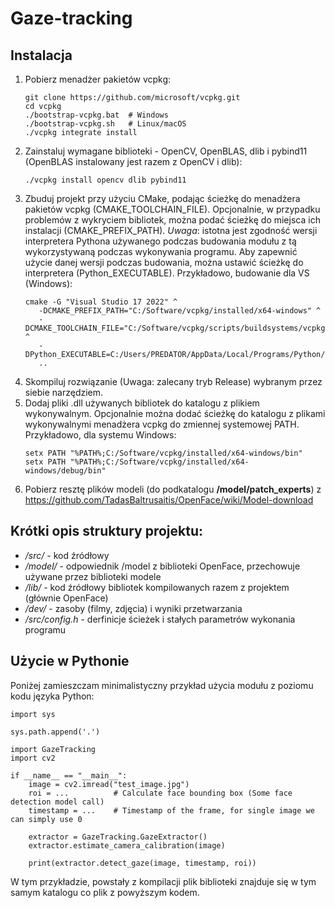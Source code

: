 # Gaze-tracking

## Instalacja
1. Pobierz menadżer pakietów vcpkg:
   ```
   git clone https://github.com/microsoft/vcpkg.git
   cd vcpkg
   ./bootstrap-vcpkg.bat  # Windows
   ./bootstrap-vcpkg.sh   # Linux/macOS
   ./vcpkg integrate install
   ```
2. Zainstaluj wymagane biblioteki - OpenCV, OpenBLAS, dlib i pybind11 (OpenBLAS instalowany jest razem z OpenCV i dlib):
   ```
   ./vcpkg install opencv dlib pybind11
   ```
3. Zbuduj projekt przy użyciu CMake, podając ścieżkę do menadżera pakietów vcpkg (CMAKE_TOOLCHAIN_FILE). 
   Opcjonalnie, w przypadku problemów z wykryciem bibliotek, można podać ścieżkę do miejsca ich instalacji (CMAKE_PREFIX_PATH). 
   *Uwaga*: istotna jest zgodność wersji interpretera Pythona używanego podczas budowania modułu z tą wykorzystywaną podczas
   wykonywania programu. Aby zapewnić użycie danej wersji podczas budowania, można ustawić ścieżkę do interpretera (Python_EXECUTABLE).
   Przykładowo, budowanie dla VS (Windows):
   ```
   cmake -G "Visual Studio 17 2022" ^
      -DCMAKE_PREFIX_PATH="C:/Software/vcpkg/installed/x64-windows" ^
      -DCMAKE_TOOLCHAIN_FILE="C:/Software/vcpkg/scripts/buildsystems/vcpkg.cmake" ^
      -DPython_EXECUTABLE=C:/Users/PREDATOR/AppData/Local/Programs/Python/Python312/python.exe
      ..
   ```
4. Skompiluj rozwiązanie (Uwaga: zalecany tryb Release) wybranym przez siebie narzędziem.
5. Dodaj pliki .dll używanych bibliotek do katalogu z plikiem wykonywalnym.
   Opcjonalnie można dodać ścieżkę do katalogu z plikami wykonywalnymi menadżera vcpkg do zmiennej systemowej PATH. Przykładowo, dla systemu Windows:
   ```
   setx PATH "%PATH%;C:/Software/vcpkg/installed/x64-windows/bin"
   setx PATH "%PATH%;C:/Software/vcpkg/installed/x64-windows/debug/bin"
   ```
6. Pobierz resztę plików modeli (do podkatalogu **/model/patch_experts**) z https://github.com/TadasBaltrusaitis/OpenFace/wiki/Model-download


## Krótki opis struktury projektu:
- */src/* - kod źródłowy
- */model/* - odpowiednik /model z biblioteki OpenFace, przechowuje używane przez biblioteki modele
- */lib/* - kod źródłowy bibliotek kompilowanych razem z projektem (głównie OpenFace)
- */dev/* - zasoby (filmy, zdjęcia) i wyniki przetwarzania
- */src/config.h* - derfinicje ścieżek i stałych parametrów wykonania programu


## Użycie w Pythonie
Poniżej zamieszczam minimalistyczny przykład użycia modułu z poziomu kodu języka Python:
```
import sys

sys.path.append('.')

import GazeTracking
import cv2

if __name__ == "__main__":
    image = cv2.imread("test_image.jpg")
    roi = ...          # Calculate face bounding box (Some face detection model call)
    timestamp = ...    # Timestamp of the frame, for single image we can simply use 0

    extractor = GazeTracking.GazeExtractor()
    extractor.estimate_camera_calibration(image)

    print(extractor.detect_gaze(image, timestamp, roi))
```
W tym przykładzie, powstały z kompilacji plik biblioteki znajduje się w tym samym katalogu co plik z powyższym kodem.
